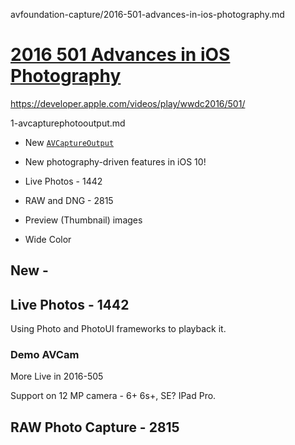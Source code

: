 


avfoundation-capture/2016-501-advances-in-ios-photography.md


# [2016 501 Advances in iOS Photography](https://developer.apple.com/videos/play/wwdc2016/501/)

https://developer.apple.com/videos/play/wwdc2016/501/

1-avcapturephotooutput.md

* New [`AVCaptureOutput`](https://developer.apple.com/documentation/avfoundation/avcapturephotooutput)
* New photography-driven features in iOS 10!

* Live Photos - 1442
* RAW and DNG  - 2815
* Preview (Thumbnail) images
* Wide Color


## New -

## Live Photos - 1442

Using Photo and PhotoUI frameworks to playback it.

### Demo AVCam

More Live in 2016-505

Support on 12 MP camera - 6+ 6s+, SE? IPad Pro.


## RAW Photo Capture - 2815
